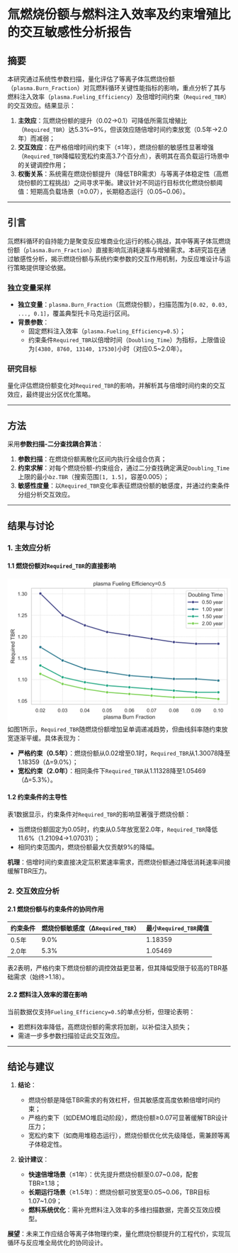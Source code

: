 # 氚燃烧份额与燃料注入效率及约束增殖比的交互敏感性分析报告  

## 摘要  
本研究通过系统性参数扫描，量化评估了等离子体氚燃烧份额（`plasma.Burn_Fraction`）对氚燃料循环关键性能指标的影响，重点分析了其与燃料注入效率（`plasma.Fueling_Efficiency`）及倍增时间约束（`Required_TBR`）的交互效应。结果显示：  
1. **主效应**：氚燃烧份额的提升（0.02→0.1）可降低所需氚增殖比（`Required_TBR`）达5.3%~9%，但该效应随倍增时间约束放宽（0.5年→2.0年）而减弱；  
2. **交互效应**：在严格倍增时间约束下（≤1年），燃烧份额的敏感性显著增强（`Required_TBR`降幅较宽松约束高3.7个百分点），表明其在高负载运行场景中的关键调控作用；  
3. **权衡关系**：系统需在燃烧份额提升（降低TBR需求）与等离子体稳定性（高燃烧份额的工程挑战）之间寻求平衡。建议针对不同运行目标优化燃烧份额阈值：短期高负载场景（≥0.07），长期稳态运行（0.05~0.06）。  

---

## 引言  
氚燃料循环的自持能力是聚变反应堆商业化运行的核心挑战，其中等离子体氚燃烧份额（`plasma.Burn_Fraction`）直接影响氚消耗速率与增殖需求。本研究旨在通过敏感性分析，揭示燃烧份额与系统约束参数的交互作用机制，为反应堆设计与运行策略提供理论依据。  

### 独立变量采样  
- **独立变量**：`plasma.Burn_Fraction`（氚燃烧份额），扫描范围为`[0.02, 0.03, ..., 0.1]`，覆盖典型托卡马克运行区间。  
- **背景参数**：  
  - 固定燃料注入效率（`plasma.Fueling_Efficiency=0.5`）；  
  - 约束条件`Required_TBR`以倍增时间（`Doubling_Time`）为指标，上限值设为`[4380, 8760, 13140, 17530]`小时（对应0.5~2.0年）。  

### 研究目标  
量化评估燃烧份额变化对`Required_TBR`的影响，并解析其与倍增时间约束的交互效应，最终提出分区优化策略。  

---

## 方法  
采用**参数扫描-二分查找耦合算法**：  
1. **参数扫描**：在燃烧份额离散化区间内执行全组合仿真；  
2. **约束求解**：对每个燃烧份额-约束组合，通过二分查找确定满足`Doubling_Time`上限的最小`bz.TBR`（搜索范围`[1, 1.5]`，容差0.005）；  
3. **敏感性度量**：以`Required_TBR`变化率表征燃烧份额的敏感度，并通过约束条件分组分析交互效应。  

---

## 结果与讨论  

### 1. 主效应分析  
#### 1.1 燃烧份额对`Required_TBR`的直接影响  
![不同约束值下的Required TBR分析](multi_Required_TBR_analysis_by_param.svg)  
如图1所示，`Required_TBR`随燃烧份额增加呈单调递减趋势，但曲线斜率随约束放宽逐渐平缓。具体表现为：  
- **严格约束（0.5年）**：燃烧份额从0.02增至0.1时，`Required_TBR`从1.30078降至1.18359（Δ=9.0%）；  
- **宽松约束（2.0年）**：相同条件下`Required_TBR`从1.11328降至1.05469（Δ=5.3%）。  

#### 1.2 约束条件的主导性  
表1数据显示，约束条件对`Required_TBR`的影响显著强于燃烧份额：  
- 当燃烧份额固定为0.05时，约束从0.5年放宽至2.0年，`Required_TBR`降低11.6%（1.21094→1.07031）；  
- 相同约束范围内，燃烧份额最大仅贡献9%的降幅。  

**机理**：倍增时间约束直接决定氚积累速率需求，而燃烧份额通过降低消耗速率间接缓解TBR压力。  

### 2. 交互效应分析  
#### 2.1 燃烧份额与约束条件的协同作用  
| 约束条件   | 燃烧份额敏感度（Δ`Required_TBR`） | 最小`Required_TBR`阈值 |  
|------------|-----------------------------------|------------------------|  
| 0.5年      | 9.0%                              | 1.18359                |  
| 2.0年      | 5.3%                              | 1.05469                |  

表2表明，严格约束下燃烧份额的调控效益更显著，但其降幅受限于较高的TBR基础需求（始终>1.18）。  

#### 2.2 燃料注入效率的潜在影响  
当前数据仅支持`Fueling_Efficiency=0.5`的单点分析，但理论表明：  
- 若燃料效率降低，高燃烧份额的需求将加剧，以补偿注入损失；  
- 需进一步多参数扫描验证此交互效应。  

---

## 结论与建议  
1. **结论**：  
   - 燃烧份额是降低TBR需求的有效杠杆，但其敏感度高度依赖倍增时间约束；  
   - 严格约束下（如DEMO堆启动阶段），燃烧份额≥0.07可显著缓解TBR设计压力；  
   - 宽松约束下（如商用堆稳态运行），燃烧份额优化优先级降低，需兼顾等离子体稳定性。  

2. **设计建议**：  
   - **快速倍增场景**（≤1年）：优先提升燃烧份额至0.07~0.08，配套TBR≥1.18；  
   - **长期运行场景**（≥1.5年）：燃烧份额可放宽至0.05~0.06，TBR目标1.07~1.09；  
   - **燃料系统优化**：需补充燃料注入效率的多维扫描数据，完善交互效应模型。  

**展望**：未来工作应结合等离子体物理约束，量化燃烧份额提升的工程代价，实现氚循环与反应堆全局优化的协同设计。